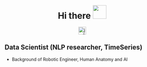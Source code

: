 <h1 align="center">Hi there <a href="https://github.com/chloecmin"><img src="https://media.giphy.com/media/hvRJCLFzcasrR4ia7z/giphy.gif" width="44px"></a></h1>

<p align="center">
<a href=https://www.linkedin.com/in/jinwon0831kim/ target="blank"><img align="center" src=https://cdn.jsdelivr.net/npm/simple-icons@3.0.1/icons/linkedin.svg alt="jw0831" height="25" width="25" /></a>
</p>

## Data Scientist (NLP researcher, TimeSeries)
- Background of Robotic Engineer, Human Anatomy and AI

<!--
**jw0831/jw0831** is a ✨ _special_ ✨ repository because its `README.md` (this file) appears on your GitHub profile.



Here are some ideas to get you started:

- 🔭 I’m currently working on ...
- 🌱 I’m currently learning ...
- 👯 I’m looking to collaborate on ...
- 🤔 I’m looking for help with ...
- 💬 Ask me about ...
- 📫 How to reach me: ...
- 😄 Pronouns: ...
- ⚡ Fun fact: ...
-->
